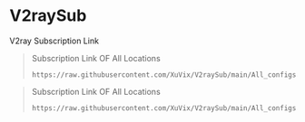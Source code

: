 # V2raySub
V2ray Subscription Link


>  Subscription Link OF All Locations
> ```
> https://raw.githubusercontent.com/XuVix/V2raySub/main/All_configs.txt#XuVix⚡
> ```

>  Subscription Link OF All Locations
> ```
> https://raw.githubusercontent.com/XuVix/V2raySub/main/All_configs.txt#XuVix⚡
> ```
